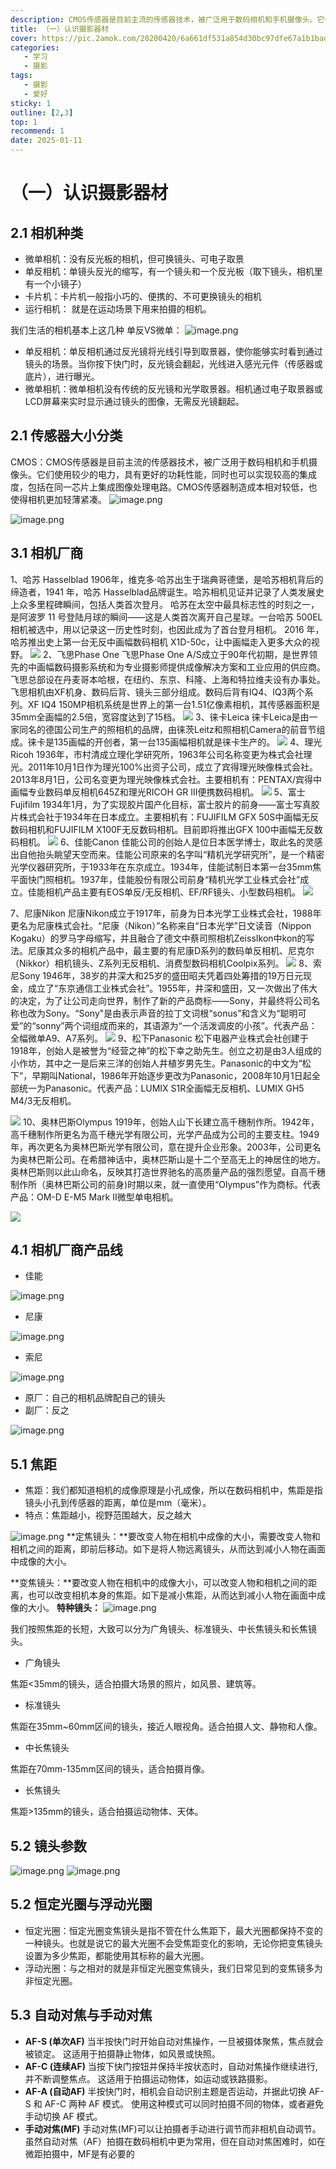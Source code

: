 ```yaml
---
description: CMOS传感器是目前主流的传感器技术，被广泛用于数码相机和手机摄像头。它们使用较少的电力，具有更好的功耗性能，同时也可以实现较高的集成度，包括在同一芯片上集成图像处理电路。CMOS传感器制造成本相对较低，也使得相机更加轻薄紧凑。
title: （一）认识摄影器材
cover: https://pic.2amok.com/20200420/6a661df531a854d30bc97dfe67a1b1baoutput_00002.jpg
categories: 
   - 学习
   - 摄影
tags: 
   - 摄影
   - 爱好
sticky: 1
outline: [2,3]
top: 1
recommend: 1
date: 2025-01-11
---
```


# （一）认识摄影器材

## 2.1 相机种类

- 微单相机：没有反光板的相机，但可换镜头、可电子取景
- 单反相机：单镜头反光的缩写，有一个镜头和一个反光板（取下镜头，相机里有一个小镜子）
- 卡片机：卡片机一般指小巧的、便携的、不可更换镜头的相机
- 运行相机： 就是在运动场景下用来拍摄的相机。

我们生活的相机基本上这几种
单反VS微单：
![image.png](images/1691932400218-eb16d0db-c463-456c-8276-2f462c88a807.png)

- 单反相机：单反相机通过反光镜将光线引导到取景器，使你能够实时看到通过镜头的场景。当你按下快门时，反光镜会翻起，光线进入感光元件（传感器或底片），进行曝光。
- 微单相机：微单相机没有传统的反光镜和光学取景器。相机通过电子取景器或LCD屏幕来实时显示通过镜头的图像，无需反光镜翻起。
## 2.1 传感器大小分类
CMOS：CMOS传感器是目前主流的传感器技术，被广泛用于数码相机和手机摄像头。它们使用较少的电力，具有更好的功耗性能，同时也可以实现较高的集成度，包括在同一芯片上集成图像处理电路。CMOS传感器制造成本相对较低，也使得相机更加轻薄紧凑。
![image.png](images/1691932639978-c8f7a060-10e5-4222-b9cd-34ea27e0b6ba.png)



![image.png](images/1691932974994-a60a7996-3f24-4bf4-a5ac-463b00279b11.png)
## 3.1 相机厂商
1、哈苏 Hasselblad
1906年，维克多·哈苏出生于瑞典哥德堡，是哈苏相机背后的缔造者，1941 年，哈苏 Hasselblad品牌诞生。哈苏相机见证并记录了人类发展史上众多里程碑瞬间，包括人类首次登月。
哈苏在太空中最具标志性的时刻之一，是阿波罗 11 号登陆月球的瞬间——这是人类首次离开自己星球。一台哈苏 500EL 相机被选中，用以记录这一历史性时刻，也因此成为了首台登月相机。
2016 年，哈苏推出史上第一台无反中画幅数码相机 X1D-50c，让中画幅走入更多大众的视野。
![](images/1691932808671-1023abf2-b55b-4eb6-a127-406e9f1b0fb5.jpeg)
2、飞思Phase One
飞思Phase One A/S成立于90年代初期，是世界领先的中画幅数码摄影系统和为专业摄影师提供成像解决方案和工业应用的供应商。飞思总部设在丹麦哥本哈根，在纽约、东京、科隆、上海和特拉维夫设有办事处。
飞思相机由XF机身、数码后背、镜头三部分组成。数码后背有IQ4、IQ3两个系列。XF IQ4 150MP相机系统是世界上的第一台1.51亿像素相机，其传感器面积是35mm全画幅的2.5倍，宽容度达到了15档。
![](images/1691932808683-260a53fc-9f68-48e1-96d6-67ff2343a822.webp)
3、徕卡Leica
徕卡Leica是由一家同名的德国公司生产的照相机的品牌，由徕茨Leitz和照相机Camera的前音节组成。徕卡是135画幅的开创者，第一台135画幅相机就是徕卡生产的。
![](images/1691932808677-73cd7e98-5375-418a-bad3-2980cb87791f.webp)
4、理光Ricoh
1936年，市村清成立理化学研究所，1963年公司名称变更为株式会社理光。2011年10月1日作为理光100%出资子公司，成立了宾得理光映像株式会社。2013年8月1日，公司名变更为理光映像株式会社。主要相机有：PENTAX/宾得中画幅专业数码单反相机645Z和理光RICOH GR III便携数码相机。
![](images/1691932808683-09541a8c-3193-4b05-af79-0ab3d420e60e.webp)
5、富士Fujifilm
1934年1月，为了实现胶片国产化目标，富士胶片的前身——富士写真胶片株式会社于1934年在日本成立。主要相机有：FUJIFILM GFX 50S中画幅无反数码相机和FUJIFILM X100F无反数码相机。目前即将推出GFX 100中画幅无反数码相机。
![](images/1691932808686-339b01e4-7a21-4f78-bcab-51f240d9d8d3.webp)
6、佳能Canon
佳能公司的创始人是位日本医学博士，取此名的灵感出自他抬头眺望天空而来。佳能公司原来的名字叫“精机光学研究所”，是一个精密光学仪器研究所，于1933年在东京成立。1934年，佳能试制日本第一台35mm焦平面快门照相机。1937年，佳能股份有限公司前身“精机光学工业株式会社”成立。佳能相机产品主要有EOS单反/无反相机、EF/RF镜头、小型数码相机。
![](images/1691932810656-003c7074-92fd-4870-b1ab-fda2055e7eca.webp)

7、尼康Nikon
尼康Nikon成立于1917年，前身为日本光学工业株式会社，1988年更名为尼康株式会社。“尼康（Nikon）”名称来自“日本光学”日文读音（Nippon Kogaku）的罗马字母缩写，并且融合了德文中蔡司照相机ZeissIkon中kon的写法。尼康其众多的相机产品中，最主要的有尼康D系列的数码单反相机、尼克尔（Nikkor）相机镜头、Z系列无反相机、消费型数码相机Coolpix系列。
![](images/1691932810666-8f68b60d-54fa-489a-b47e-db66ff25afea.png)
8、索尼Sony
1946年，38岁的井深大和25岁的盛田昭夫凭着四处筹措的19万日元现金，成立了“东京通信工业株式会社”。1955年，井深和盛田，又一次做出了伟大的决定，为了让公司走向世界，制作了新的产品商标——Sony，并最终将公司名称也改为Sony。“Sony"是由表示声音的拉丁文词根“sonus”和含义为“聪明可爱”的“sonny”两个词组成而来的，其语源为“一个活泼调皮的小孩”。代表产品：全幅微单A9、A7系列。
![](images/1691932810657-3ae0d004-0336-4e26-b236-edc5e59c0e8a.webp)
9、松下Panasonic
松下电器产业株式会社创建于1918年，创始人是被誉为“经营之神”的松下幸之助先生。创立之初是由3人组成的小作坊，其中之一是后来三洋的创始人井植岁男先生。Panasonic的中文为“松下”，早期叫National，1986年开始逐步更改为Panasonic，2008年10月1日起全部统一为Panasonic。代表产品：LUMIX S1R全画幅无反相机、LUMIX GH5 M4/3无反相机。

![](images/1691932810649-0d6bb48b-c442-4139-b8d9-56d7c49730b5.webp)
10、奥林巴斯Olympus
1919年，创始人山下长建立高千穗制作所。1942年，高千穗制作所更名为高千穗光学有限公司，光学产品成为公司的主要支柱。1949 年，再次更名为奥林巴斯光学有限公司，意在提升企业形象。2003年，公司更名为奥林巴斯公司。在希腊神话中，奥林匹斯山是十二个至高无上的神居住的地方。奥林巴斯则以此山命名，反映其打造世界驰名的高质量产品的强烈愿望。自高千穗制作所（奥林巴斯公司的前身)时期以来，就一直使用“Olympus”作为商标。代表产品：OM-D E-M5 Mark II微型单电相机。

![](images/1691932811402-71cb6233-eff3-4e29-847c-be28a0eebb96.webp)



## 4.1 相机厂商产品线

- 佳能

![image.png](images/1691933071043-80eb07df-1fb2-492a-a296-fba3d74261c7.png)

- 尼康

![image.png](images/1691933400189-1a12a495-9698-4c2e-a4f5-0695ff27d49d.png)

- 索尼

![image.png](images/1691933486081-70c1d7fa-96f0-47dd-afe8-8f3ce1753fa2.png)
- 原厂：自己的相机品牌配自己的镜头
- 副厂：反之

![image.png](images/1691933882915-869e3858-966c-472c-aa61-a9cb864169e6.png)
## 5.1 焦距

- 焦距：我们都知道相机的成像原理是小孔成像，所以在数码相机中，焦距是指镜头小孔到传感器的距离，单位是mm（毫米）。
- 特点：焦距越小，视野范围越大，反之越大

![image.png](images/1691933947352-aebfa41a-5b30-46c1-a43f-c6d5fecdfc7d.png)
**定焦镜头：**要改变人物在相机中成像的大小，需要改变人物和相机之间的距离，即前后移动。如下是将人物远离镜头，从而达到减小人物在画面中成像的大小。

**变焦镜头：**要改变人物在相机中的成像大小，可以改变人物和相机之间的距离，也可以改变相机本身的焦距。如下是减小焦距，从而达到减小人物在画面中成像的大小。
**特种镜头：**
![image.png](images/1691935096516-65bd8b06-0578-4d50-9580-14a15f7648d2.png)

我们按照焦距的长短，大致可以分为广角镜头、标准镜头、中长焦镜头和长焦镜头。

- 广角镜头

焦距<35mm的镜头，适合拍摄大场景的照片，如风景、建筑等。

- 标准镜头

焦距在35mm~60mm区间的镜头，接近人眼视角。适合拍摄人文、静物和人像。

- 中长焦镜头

焦距在70mm-135mm区间的镜头，适合拍摄肖像。

- 长焦镜头

焦距>135mm的镜头，适合拍摄运动物体、天体。
## 5.2 镜头参数
![image.png](images/1691934139866-cc1ea7d8-062f-4118-b5d2-0266d4c8ed2f.png)
![image.png](images/1691934190178-b7dd428c-d9ab-4a1f-90eb-5d624fd5721b.png)

## 5.2 恒定光圈与浮动光圈

- 恒定光圈：恒定光圈变焦镜头是指不管在什么焦距下，最大光圈都保持不变的一种镜头。也就是说它的最大光圈不会受焦距变化的影响，无论你把变焦镜头设置为多少焦距，都能使用其标称的最大光圈。
- 浮动光圈：与之相对的就是非恒定光圈变焦镜头，我们日常见到的变焦镜多为非恒定光圈。
## 5.3 自动对焦与手动对焦
- **AF-S (单次AF)**
  当半按快门时开始自动对焦操作，一旦被摄体聚焦，焦点就会被锁定。
  这适用于拍摄静止物体，如风景或快照。
- **AF-C (连续AF)**
  当按下快门按钮并保持半按状态时，自动对焦操作继续进行,并不断调整焦点。
  这适用于拍摄运动物体，如运动或铁路摄影。
- **AF-A (自动AF)**
  半按快门时，相机会自动识别主题是否运动，并据此切换 AF-S 和 AF-C 两种 AF 模式。
  使用这种模式可以同时拍摄不同的物体，或者避免手动切换 AF 模式。
- **手动对焦(MF)**
  手动对焦(MF)可以让拍摄者手动进行调节而非相机自动调节。
  虽然自动对焦（AF）拍摄在数码相机中更为常用，但在自动对焦困难时，如在微距拍摄中，MF是有必要的

